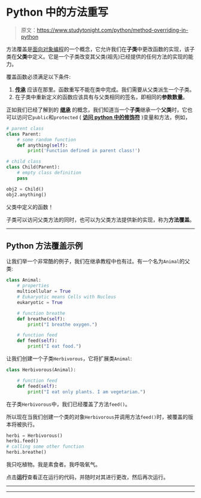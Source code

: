 # Python 中的方法重写

> 原文：<https://www.studytonight.com/python/method-overriding-in-python>

方法覆盖是[面向对象编程](oops-basics-python)的一个概念，它允许我们在**子类**中更改函数的实现，该子类在**父类**中定义。它是一个子类改变其父类(祖先)已经提供的任何方法的实现的能力。

覆盖函数必须满足以下条件:

1.  **[传承](inheritance-in-python)** 应该在那里。函数重写不能在类中完成。我们需要从父类派生一个子类。
2.  在子类中重新定义的函数应该具有与父类相同的签名，即相同的**参数数量**。

正如我们已经了解到的 [**继承**](/python/inheritance-in-python) 的概念，我们知道当一个**子类**继承一个**父类**时，它也可以访问它`public`和`protected` ( [**访问 python 中的修饰符**](/python/access-modifier-python.php) )变量和方法，例如，

```py
# parent class
class Parent:
    # some random function
    def anything(self):
        print('Function defined in parent class!')

# child class
class Child(Parent):
    # empty class definition
    pass

obj2 = Child()
obj2.anything() 
```

父类中定义的函数！

子类可以访问父类方法的同时，也可以为父类方法提供新的实现，称为**方法覆盖**。

* * *

## Python 方法覆盖示例

让我们举一个非常酷的例子，我们在继承教程中也有过。有一个名为`Animal`的父类:

```py
class Animal:
    # properties
	multicellular = True
	# Eukaryotic means Cells with Nucleus
	eukaryotic = True

	# function breathe
	def breathe(self):
	    print("I breathe oxygen.")

    # function feed
	def feed(self):
	    print("I eat food.")
```

让我们创建一个子类`Herbivorous`，它将扩展类`Animal`:

```py
class Herbivorous(Animal):

    # function feed
	def feed(self):
	    print("I eat only plants. I am vegetarian.")
```

在子类`Herbivorous`中，我们已经覆盖了方法`feed()`。

所以现在当我们创建一个类的对象`Herbivorous`并调用方法`feed()`时，被覆盖的版本将被执行。

```py
herbi = Herbivorous()
herbi.feed()
# calling some other function
herbi.breathe()
```

我只吃植物。我是素食者。我呼吸氧气。

点击**运行**查看正在运行的代码，并随时对其进行更改，然后再次运行。

* * *

* * *